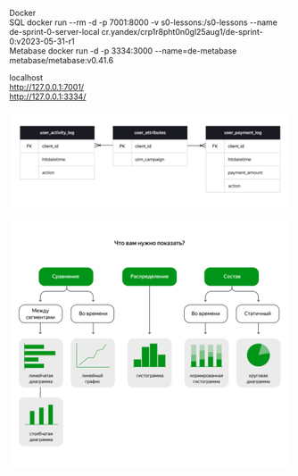 Docker  
SQL docker run --rm -d -p 7001:8000 -v s0-lessons:/s0-lessons --name de-sprint-0-server-local cr.yandex/crp1r8pht0n0gl25aug1/de-sprint-0:v2023-05-31-r1  
Metabase docker run -d -p 3334:3000 --name=de-metabase metabase/metabase:v0.41.6  

localhost  
http://127.0.0.1:7001/   
http://127.0.0.1:3334/

![Data Model](https://github.com/valeraleraleb/Data_engineer/blob/main/Docker/Data_Mart/8._Sopostavlenie_diagramm_3_1679327015.png)

![Notes](https://github.com/valeraleraleb/Data_engineer/blob/main/Docker/Data_Mart/grafiki_1643036131.png)
